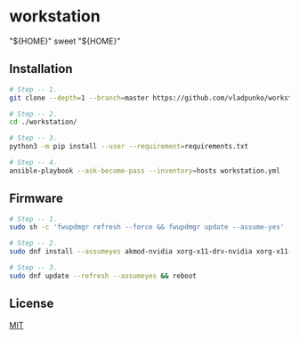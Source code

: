 # workstation

"${HOME}" sweet "${HOME}"

## Installation

```bash
# Step -- 1.
git clone --depth=1 --branch=master https://github.com/vladpunko/workstation.git

# Step -- 2.
cd ./workstation/

# Step -- 3.
python3 -m pip install --user --requirement=requirements.txt

# Step -- 4.
ansible-playbook --ask-become-pass --inventory=hosts workstation.yml
```

## Firmware

```bash
# Step -- 1.
sudo sh -c 'fwupdmgr refresh --force && fwupdmgr update --assume-yes'

# Step -- 2.
sudo dnf install --assumeyes akmod-nvidia xorg-x11-drv-nvidia xorg-x11-drv-nvidia-cuda

# Step -- 3.
sudo dnf update --refresh --assumeyes && reboot
```

## License

[MIT](https://choosealicense.com/licenses/mit)
